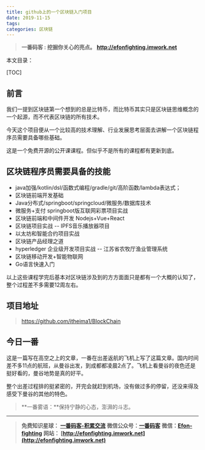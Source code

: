```yaml
---
title: github上的一个区块链入门项目
date: 2019-11-15
tags: 
categories: 区块链
---
```


> **一番码客 : 挖掘你关心的亮点。**
> **http://efonfighting.imwork.net**

本文目录：

[TOC]

## 前言

我们一提到区块链第一个想到的总是比特币，而比特币其实只是区块链思维概念的一个起源，而不代表区块链的所有技术。

今天这个项目便从一个比较高的技术理解、行业发展思考层面去讲解一个区块链程序员需要具备哪些基础。

这是一个免费开源的公开课课程。但似乎不是所有的课程都有更新到底。

<!--more-->

## 区块链程序员需要具备的技能

* java加强/kotlin/dsl/函数式编程/gradle/git/高阶函数/lambda表达式；
* 区块链前端开发基础
* Java分布式/springboot/springcloud/微服务/数据库技术
* 微服务+支付 springboot版互联网彩票项目实战
* 区块链前端和中间件开发 Nodejs+Vue+React
* 区块链项目实战 -- IPFS音乐播放器项目
* 以太坊和智能合约项目实战
* 区块链产品经理之道
* hyperledger 企业级开发项目实战 -- 江苏省农牧厅渔业管理系统
* 区块链移动开发+智能物联网
* Go语言快速入门

以上这些课程学完后基本对区块链涉及到的方方面面只是都有一个大概的认知了，整个过程差不多需要12周左右。

## 项目地址

> https://github.com/itheima1/BlockChain

## 今日一番

这是一篇写在高空之上的文章，一番在出差返航的飞机上写了这篇文章。国内时间差不多11点的航班，从曼谷出发，到成都都凌晨2点了。飞机上看曼谷的夜色还是挺好看的，曼谷地势是真的好平。

整个出差过程排的挺紧密的，开完会就赶到机场，没有做过多的停留，还没来得及感受下曼谷的其他的特色。

> **一番雾语：**保持宁静的心态，澎湃的斗志。

----------

> **免费知识星球： [一番码客-积累交流](http://efonfighting.imwork.net/efonmark-blog/%E7%AE%80%E4%BB%8B/zhishixingqiu1.png)**
> **微信公众号：[一番码客](http://efonfighting.imwork.net/efonmark-blog/%E7%AE%80%E4%BB%8B/guanzhu_1.jpg)**
> **微信：[Efon-fighting](http://efonfighting.imwork.net/efonmark-blog/%E7%AE%80%E4%BB%8B/weixin.jpg)**
> **网站： [http://efonfighting.imwork.net](http://efonfighting.imwork.net)**